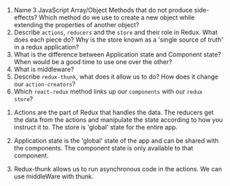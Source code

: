 1.  Name 3 JavaScript Array/Object Methods that do not produce side-effects? Which method do we use to create a new object while extending the properties of another object?
1.  Describe `actions`, `reducers` and the `store` and their role in Redux. What does each piece do? Why is the store known as a 'single source of truth' in a redux application?
1.  What is the difference between Application state and Component state? When would be a good time to use one over the other?
1.  What is middleware?
1.  Describe `redux-thunk`, what does it allow us to do? How does it change our `action-creators`?
1.  Which `react-redux` method links up our `components` with our `redux store`?



1) Actions are the part of Redux that handles the data.  The reducers get the data from the actions and manipulate the state 
according to how you instruct it to.  The store is 'global' state for the entire app.

2) Application state is the 'global' state of the app and can be shared with the components.  The component state is only 
available to that component.  

3) Redux-thunk allows us to run asynchronous code in the actions.  We can use middleWare with thunk.